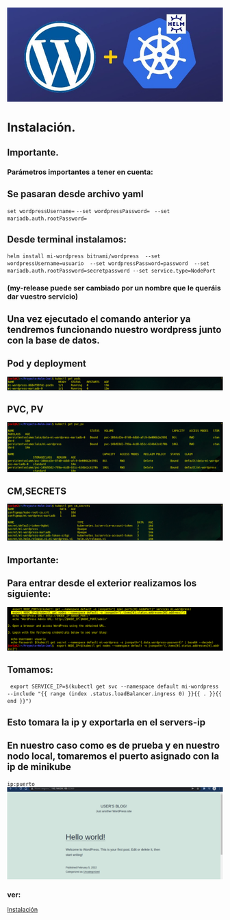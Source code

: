 
![img](https://github.com/abarcajoel/Proyecto-Helm-Joel/blob/main/img/wo_helm.jpg)

# Instalación.
## Importante.
### Parámetros importantes  a tener en cuenta:
## Se pasaran desde archivo yaml
`set wordpressUsername=`
  `--set wordpressPassword= `
  `--set mariadb.auth.rootPassword=`
## Desde terminal instalamos:
`helm install mi-wordpress bitnami/wordpress 
--set wordpressUsername=usuario 
  --set wordpressPassword=password 
  --set mariadb.auth.rootPassword=secretpassword --set service.type=NodePort` 
### (my-release puede ser cambiado por un nombre que le queráis dar vuestro servicio)
## Una vez ejecutado el comando anterior ya tendremos funcionando nuestro wordpress junto con la base de datos.
## Pod y deployment
![img](https://github.com/abarcajoel/Proyecto-Helm-Joel/blob/main/img/pod_w_m.png)
## PVC, PV
![img](https://github.com/abarcajoel/Proyecto-Helm-Joel/blob/main/img/pvc_wordpress.png)
## CM,SECRETS
![img](https://github.com/abarcajoel/Proyecto-Helm-Joel/blob/main/img/cm_secret.png)

## Importante:
## Para entrar desde el exterior realizamos los siguiente:
![img](https://github.com/abarcajoel/Proyecto-Helm-Joel/blob/main/img/nodeport.png)
## Tomamos: 
` export SERVICE_IP=$(kubectl get svc --namespace default mi-wordpress --include "{{ range (index .status.loadBalancer.ingress 0) }}{{ . }}{{ end }}")`
## Esto tomara la ip y exportarla en el servers-ip
## En nuestro caso como es de prueba y en nuestro nodo local, tomaremos el puerto asignado con la ip de minikube
`ip:puerto`
![img](https://github.com/abarcajoel/Proyecto-Helm-Joel/blob/main/img/wordpresss_insta.png)








### ver:
[Instalación ](https://www.digitalocean.com/community/tutorials/how-to-set-up-wordpress-with-mysql-on-kubernetes-using-helm-es)
